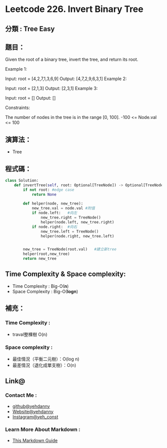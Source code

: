 # Leetcode  226. Invert Binary Tree

## 分類 : Tree Easy

## 題目：
Given the root of a binary tree, invert the tree, and return its root.

Example 1:

Input: root = [4,2,7,1,3,6,9]
Output: [4,7,2,9,6,3,1]
Example 2:


Input: root = [2,1,3]
Output: [2,3,1]
Example 3:

Input: root = []
Output: []
 
Constraints:

The number of nodes in the tree is in the range [0, 100].
-100 <= Node.val <= 100

## 演算法：
- Tree

## 程式碼：
```python
class Solution:
    def invertTree(self, root: Optional[TreeNode]) -> Optional[TreeNode]:
        if not root: #edge case
            return None
        
        def helper(node, new_tree):
            new_tree.val = node.val #附值
            if node.left:   #向左
                new_tree.right = TreeNode()
                helper(node.left, new_tree.right)
            if node.right:  #向右
                new_tree.left = TreeNode()
                helper(node.right, new_tree.left)


        new_tree = TreeNode(root.val)   #建立新tree
        helper(root,new_tree)
        return new_tree
```
## Time Complexity & Space complexity:
- Time Complexity   :   Big-O(__n__)
- Space Complexity   :  Big-O(__logn__)

## 補充：
### Time Complexity :
- traval整棵樹 O(n)
### Space complexity :
- 最佳情況（平衡二元樹）：O(log n)
- 最差情況（退化成單支樹）：O(n)

## Link@
### Contact Me : 
- [github@yehdanny](https://github.com/yehdanny)
- [Website@yehdanny](https://yehdanny.github.io/mypage/html/index.html)
- [Instagram@yeh_const](https://www.instagram.com/yeh_const?igsh=MTVlNTl2eGVkeWI2MA%3D%3D&utm_source=qr)
### Learn More About Markdown :
- [This Markdown Guide](https://www.markdownguide.org/)
